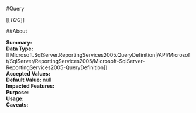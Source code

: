 #Query

[[_TOC_]]

##About

**Summary:** <remarks />  
**Data Type:** [[Microsoft.SqlServer.ReportingServices2005.QueryDefinition|/API/Microsoft/SqlServer/ReportingServices2005/Microsoft-SqlServer-ReportingServices2005-QueryDefinition]]  
**Accepted Values:**   
**Default Value:** null  
**Impacted Features:**   
**Purpose:**   
**Usage:**   
**Caveats:**   

